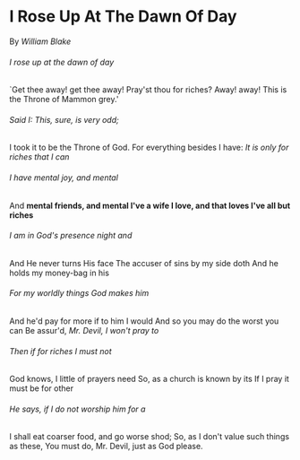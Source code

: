 # I Rose Up At The Dawn Of Day
By *William Blake*

###### I rose up at the dawn of day
`Get thee away! get thee away!
Pray'st thou for riches? Away! away!
This is the Throne of Mammon grey.'

###### Said I: This, sure, is very odd;
I took it to be the Throne of God.
For everything besides I have:
*It is only for riches that I can*

###### I have mental joy, and mental 
And **mental friends, and mental 
I've a wife I love, and that loves 
I've all but riches** 

######  I am in God's presence night and 
And He never turns His face 
The accuser of sins by my side doth 
And he holds my money-bag in his 

###### For my worldly things God makes him 
And he'd pay for more if to him I would 
And so you may do the worst you can 
Be assur'd, _Mr. Devil, I won't pray to_ 

###### Then if for riches I must not 
God knows, I little of prayers need 
So, as a church is known by its 
If I pray it must be for other 

###### He says, if I do not worship him for a 
I shall eat coarser food, and go worse shod;
So, as I don't value such things as these,
You must do, Mr. Devil, just as God please.

